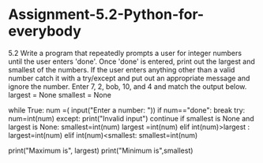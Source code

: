 # Assignment-5.2-Python-for-everybody
5.2 Write a program that repeatedly prompts a user for integer numbers until the user enters 'done'. Once 'done' is entered, print out the largest and smallest of the numbers. If the user enters anything other than a valid number catch it with a try/except and put out an appropriate message and ignore the number. Enter 7, 2, bob, 10, and 4 and match the output below.
largest = None
smallest = None

while True:
    num =( input("Enter a number: "))
    if num=="done":
        break
    try:
        num=int(num)
    except:
        print("Invalid input")
        continue
    if smallest is None and largest is None:
        smallest=int(num)
        largest =int(num)
    elif int(num)>largest :
        largest=int(num)
    elif int(num)<smallest:
        smallest=int(num)
       
    
    

print("Maximum is", largest)
print("Minimum is",smallest)
